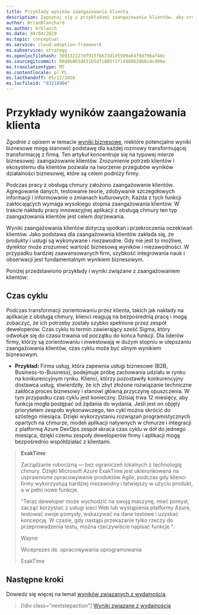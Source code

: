```yaml
---
title: Przykłady wyników zaangażowania klienta
description: Zapoznaj się z przykładami zaangażowania klientów, aby zrozumieć potrzeby klientów i ekosystemu w czasie ich podróży transformację biznesową.
author: BrianBlanchard
ms.author: brblanch
ms.date: 04/04/2019
ms.topic: conceptual
ms.service: cloud-adoption-framework
ms.subservice: strategy
ms.openlocfilehash: 309132227df915f6673d1d5509a64f9d796af40c
ms.sourcegitcommit: 60d8b863d431b5d7c005f2f14488620b6c4c49be
ms.translationtype: MT
ms.contentlocale: pl-PL
ms.lasthandoff: 05/12/2020
ms.locfileid: "83218904"
---
```

<!-- cSpell:ignore ExakTime -->

# <a name="examples-of-customer-engagement-outcomes"></a>Przykłady wyników zaangażowania klienta

Zgodnie z opisem w temacie [wyniki biznesowe](./index.md), niektóre potencjalne wyniki biznesowe mogą stanowić podstawę dla każdej rozmowy transformującej transformację z firmą. Ten artykuł koncentruje się na typowej mierze biznesowej: zaangażowanie klientów. Zrozumienie potrzeb klientów i ekosystemu dla klientów pozwala na tworzenie przegubów wyników działalności biznesowej, które są celem podróży firmy.

Podczas pracy z obsługą chmury założono zaangażowanie klientów. Agregowanie danych, testowanie teorie, zdobywanie szczegółowych informacji i informowanie o zmianach kulturowych; Każda z tych funkcji zakłócających wymaga wysokiego stopnia zaangażowania klientów. W trakcie nakładu pracy innowacyjnej aplikacji z obsługą chmury ten typ zaangażowania klientów jest celem dojrzewania.

Wyniki zaangażowania klientów dotyczą spotkań i przekroczenia oczekiwań klientów. Jako podstawa dla zaangażowania klientów zakłada się, że produkty i usługi są wykonywane i niezawodne. Gdy nie jest to możliwe, dyrektor może zrozumieć wartość biznesową wyników i niezawodności. W przypadku bardziej zaawansowanych firm, szybkość integrowania nauk i obserwacji jest fundamentalnym wynikiem biznesowym.

Poniżej przedstawiono przykłady i wyniki związane z zaangażowaniem klientów:

## <a name="cycle-time"></a>Czas cyklu

Podczas transformacji zorientowaniu przez klienta, takich jak nakłady na aplikacje z obsługą chmury, klienci reagują na bezpośrednią pracę i mogą zobaczyć, że ich potrzeby zostały szybko spełnione przez zespół deweloperów. Czas cyklu to termin zawierający sześć Sigma, który odwołuje się do czasu trwania od początku do końca funkcji. Dla liderów firmy, którzy są zorientowaniu i inwestowają w dużym stopniu w ulepszaniu zaangażowania klientów, czas cyklu może być silnym wynikiem biznesowym.

- **Przykład:** Firma usług, która zapewnia usługi biznesowe (B2B, Business-to-Business), podejmuje próbę zachowania udziału w rynku na konkurencyjnym rynku. Klienci, którzy pozostawiły konkurencyjny dostawca usług, stwierdziły, że ich zbyt złożone rozwiązanie techniczne zakłóca proces biznesowy i stanowi główną przyczynę opuszczenia. W tym przypadku czas cyklu jest konieczny. Dzisiaj trwa 12 miesięcy, aby funkcja mogła postępać od żądania do wydania. Jeśli jest on objęty priorytetem zespołu wykonawczego, ten cykl można skrócić do szóstego miesiąca. Dzięki wykorzystaniu rozwiązań programistycznych opartych na chmurze, modeli aplikacji natywnych w chmurze i integracji z platformą Azure DevOps zespół skraca czas cyklu w dół do jednego miesiąca, dzięki czemu zespoły deweloperów firmy i aplikacji mogą bezpośrednio współdziałać z klientami.

<!--docsTest:ignore "Wayne Wise" "Vice President of Software Development" -->

> **ExakTime**
>
> Zarządzanie robocizną — bez ograniczeń lokalnych z technologią chmury. Dzięki Microsoft Azure ExakTime jest ukierunkowana na usprawnione opracowywanie produktów Agile, podczas gdy klienci firmy wykorzystują bardziej niezawodny i łatwiejszy w użyciu produkt, a w pełni nowe funkcje.
>
> "Teraz deweloper może wychodzić na swoją maszynę, mieć pomysł, zacząć korzystać z usługi sieci Web lub wystąpienia platformy Azure, testować swoje pomysły, wskazywać na dane testowe i uzyskać koncepcję. W czasie, gdy nastąpi przekazanie tylko rzeczy do przeprowadzenia testu, można rzeczywiście napisać funkcje ".
>
> Wayne
>
> Wiceprezes ds. opracowywania oprogramowania
>
> ExakTime

## <a name="next-steps"></a>Następne kroki

Dowiedz się więcej na temat [wyników związanych z wydajnością](./performance-outcomes.md).

> [!div class="nextstepaction"]
> [Wyniki związane z wydajnością](./performance-outcomes.md)
